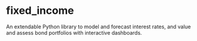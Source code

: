 # fixed_income

An extendable Python library to model and forecast interest rates, and value and assess bond portfolios with interactive dashboards.

